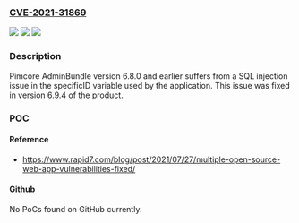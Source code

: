 ### [CVE-2021-31869](https://cve.mitre.org/cgi-bin/cvename.cgi?name=CVE-2021-31869)
![](https://img.shields.io/static/v1?label=Product&message=Pimcore%20AdminBundle&color=blue)
![](https://img.shields.io/static/v1?label=Version&message=6.8.0%3C%3D%206.8.0%20&color=brighgreen)
![](https://img.shields.io/static/v1?label=Vulnerability&message=CWE-89%20SQL%20Injection&color=brighgreen)

### Description

Pimcore AdminBundle version 6.8.0 and earlier suffers from a SQL injection issue in the specificID variable used by the application. This issue was fixed in version 6.9.4 of the product.

### POC

#### Reference
- https://www.rapid7.com/blog/post/2021/07/27/multiple-open-source-web-app-vulnerabilities-fixed/

#### Github
No PoCs found on GitHub currently.

